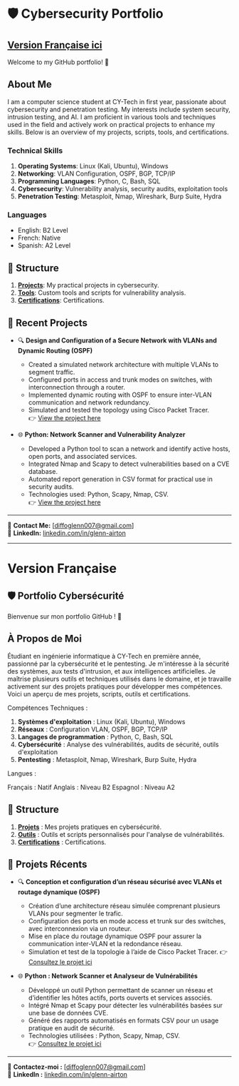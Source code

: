 # 🛡️ Cybersecurity Portfolio

## [Version Française ici](#version-française)

Welcome to my GitHub portfolio! 👋  

## About Me
I am a computer science student at CY-Tech in first year, passionate about cybersecurity and penetration testing. My interests include system security, intrusion testing, and AI. I am proficient in various tools and techniques used in the field and actively work on practical projects to enhance my skills. Below is an overview of my projects, scripts, tools, and certifications.

### Technical Skills

1. **Operating Systems**: Linux (Kali, Ubuntu), Windows  
2. **Networking**: VLAN Configuration, OSPF, BGP, TCP/IP  
3. **Programming Languages**: Python, C, Bash, SQL  
4. **Cybersecurity**: Vulnerability analysis, security audits, exploitation tools  
5. **Penetration Testing**: Metasploit, Nmap, Wireshark, Burp Suite, Hydra  

### Languages

- English: B2 Level  
- French: Native  
- Spanish: A2 Level  

## 📂 Structure

1. **[Projects](./Projects/README.md)**: My practical projects in cybersecurity.  
2. **[Tools](./Tools/README.md)**: Custom tools and scripts for vulnerability analysis.  
3. **[Certifications](./Certifications/README.md)**: Certifications.

## 🚀 Recent Projects

- 🔍 **Design and Configuration of a Secure Network with VLANs and Dynamic Routing (OSPF)**  
  - Created a simulated network architecture with multiple VLANs to segment traffic.  
  - Configured ports in access and trunk modes on switches, with interconnection through a router.  
  - Implemented dynamic routing with OSPF to ensure inter-VLAN communication and network redundancy.  
  - Simulated and tested the topology using Cisco Packet Tracer.  
  👉 [View the project here](Projects/OSPF_Network.md)

- 🌐 **Python: Network Scanner and Vulnerability Analyzer**  
  - Developed a Python tool to scan a network and identify active hosts, open ports, and associated services.  
  - Integrated Nmap and Scapy to detect vulnerabilities based on a CVE database.  
  - Automated report generation in CSV format for practical use in security audits.  
  - Technologies used: Python, Scapy, Nmap, CSV.  
  👉 [View the project here](Projects/Python_Network_Scanner.md)

---

📧 **Contact Me:** [diffoglenn007@gmail.com]  
🔗 **LinkedIn:** [linkedin.com/in/glenn-airton](https://linkedin.com/in/glenn-airton)  

---

# Version Française

## 🛡️ Portfolio Cybersécurité

Bienvenue sur mon portfolio GitHub ! 👋  
## À Propos de Moi
Étudiant en ingénierie informatique à CY-Tech en première année, passionné par la cybersécurité et le pentesting. Je m'intéresse à la sécurité des systèmes, aux tests d'intrusion, et aux intelligences artificielles. Je maîtrise plusieurs outils et techniques utilisés dans le domaine, et je travaille activement sur des projets pratiques pour développer mes compétences. Voici un aperçu de mes projets, scripts, outils et certifications.

Compétences Techniques :

1. **Systèmes d'exploitation** : Linux (Kali, Ubuntu), Windows
2. **Réseaux** : Configuration VLAN, OSPF, BGP, TCP/IP
3. **Langages de programmation** : Python, C, Bash, SQL
4. **Cybersécurité** : Analyse des vulnérabilités, audits de sécurité, outils d'exploitation
5. **Pentesting** : Metasploit, Nmap, Wireshark, Burp Suite, Hydra

Langues :

Français : Natif
Anglais : Niveau B2
Espagnol : Niveau A2 


## 📂 Structure
1. **[Projets](./Projets/README.md#projets)** : Mes projets pratiques en cybersécurité.
2. **[Outils](./Tools/README.md/#outils)** : Outils et scripts personnalisés pour l'analyse de vulnérabilités.
3. **[Certifications](./Certifications/README.md#version-française)** : Certifications.


## 🚀 Projets Récents
- 🔍 **Conception et configuration d’un réseau sécurisé avec VLANs et routage dynamique (OSPF)**  
  - Création d’une architecture réseau simulée comprenant plusieurs VLANs pour segmenter le trafic.
  - Configuration des ports en mode access et trunk sur des switches, avec interconnexion via un routeur.
  - Mise en place du routage dynamique OSPF pour assurer la communication inter-VLAN et la redondance réseau.
  - Simulation et test de la topologie à l’aide de Cisco Packet Tracer.
  👉 [Consultez le projet ici](Projects/OSPF_Network.md#version-française)

- 🌐 **Python : Network Scanner et Analyseur de Vulnérabilités**  
   - Développé un outil Python permettant de scanner un réseau et d’identifier les hôtes actifs, ports ouverts et services associés.
   - Intégré Nmap et Scapy pour détecter les vulnérabilités basées sur une base de données CVE.
   - Généré des rapports automatisés en formats CSV pour un usage pratique en audit de sécurité.
   - Technologies utilisées : Python, Scapy, Nmap, CSV.  
  👉 [Consultez le projet ici](Projects/Python_Network_Scanner.md#scanner-de-vulnérabilités-réseau)

---

📧 **Contactez-moi :** [diffoglenn007@gmail.com]  
🔗 **LinkedIn :** [linkedin.com/in/glenn-airton](https://linkedin.com/in/glenn-airton)  


